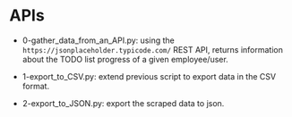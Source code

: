 # APIs

* 0-gather_data_from_an_API.py: using the `https://jsonplaceholder.typicode.com/` REST API, returns information about the TODO list progress of a given employee/user.

* 1-export_to_CSV.py: extend previous script to export data in the CSV format.

* 2-export_to_JSON.py: export the scraped data to json.


